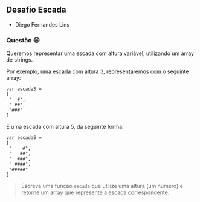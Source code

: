 ## Desafio Escada

- Diego Fernandes Lins

### Questão 😄

Queremos representar uma escada com altura variável, utilizando um array de strings.

Por exemplo, uma escada com altura 3, representaremos com o seguinte array:

```
var escada3 =
[
 "  #",
 " ##",
 "###"
]

```

E uma escada com altura 5, da seguinte forma:

```
var escada5 =
[
 "    #",
 "   ##",
 "  ###",
 " ####",
 "#####"
]

```

> Escreva uma função `escada` que utilize uma altura (um número) e retorne um array que represente a escada correspondente.
